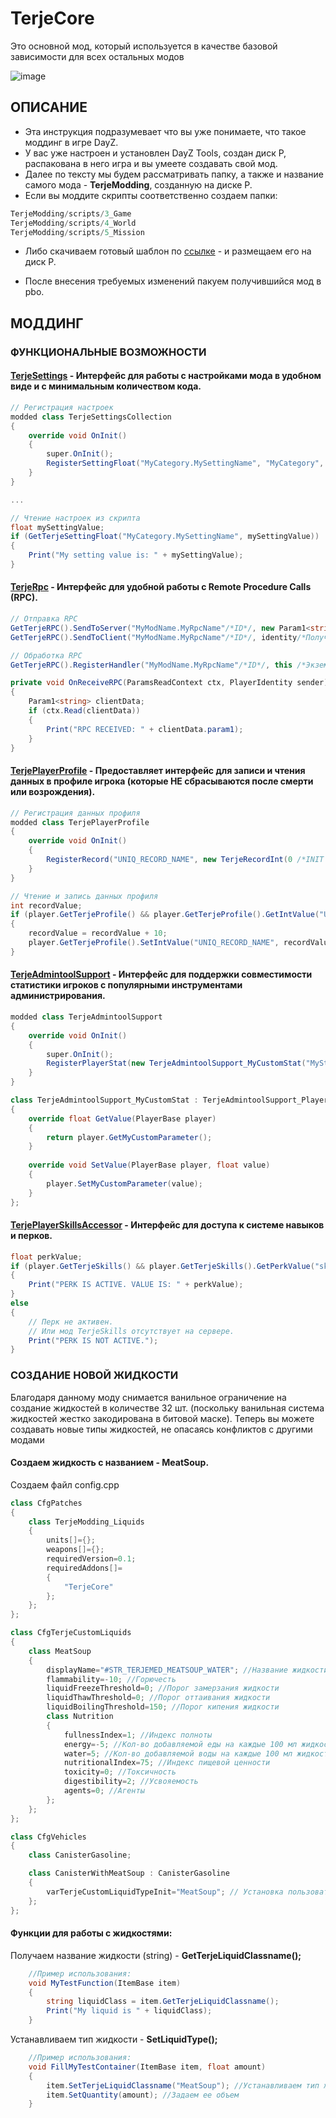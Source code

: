 # TerjeCore

Это основной мод, который используется в качестве базовой зависимости для всех остальных модов

![image](/Wiki/logos/TerjeCore.jpg)

## ОПИСАНИЕ
* Эта инструкция подразумевает что вы уже понимаете, что такое моддинг в игре DayZ. 
* У вас уже настроен и установлен DayZ Tools, создан диск P, распакована в него игра и вы умеете создавать свой мод. 
* Далее по тексту мы будем рассматривать папку, а также и название самого мода - **TerjeModding**, созданную на диске Р.
* Если вы моддите скрипты соответственно создаем папки:
```cs
TerjeModding/scripts/3_Game
TerjeModding/scripts/4_World
TerjeModding/scripts/5_Mission
```
* Либо скачиваем готовый шаблон по [ссылке](/Wiki/examples/TerjeModding) - и размещаем его на диск Р.

* После внесения требуемых изменений пакуем получившийся мод в pbo.

## МОДДИНГ

### ФУНКЦИОНАЛЬНЫЕ ВОЗМОЖНОСТИ

#### [TerjeSettings](/TerjeCore/Scripts/4_World/Plugins/PluginTerjeSettings.c) - Интерфейс для работы с настройками мода в удобном виде и с минимальным количеством кода.
```cs
// Регистрация настроек
modded class TerjeSettingsCollection
{
    override void OnInit()
    {
        super.OnInit();
        RegisterSettingFloat("MyCategory.MySettingName", "MyCategory", "Description for the user", 0.5 /*ЗНАЧЕНИЕ ПО УМОЛЧАНИЮ*/, true /*ТОЛЬКО НА СТОРОНЕ СЕРВЕРА (НЕ СИНХРОНИЗИРУЮТСЯ С КЛИЕНТОМ).*/);
    }
}

...

// Чтение настроек из скрипта
float mySettingValue;
if (GetTerjeSettingFloat("MyCategory.MySettingName", mySettingValue))
{
    Print("My setting value is: " + mySettingValue);
}
```

#### [TerjeRpc](/TerjeCore/Scripts/4_World/Plugins/PluginTerjeRpc.c) - Интерфейс для удобной работы с Remote Procedure Calls (RPC).
```cs
// Отправка RPC
GetTerjeRPC().SendToServer("MyModName.MyRpcName"/*ID*/, new Param1<string>("Hello")/*Аргумент*/);
GetTerjeRPC().SendToClient("MyModName.MyRpcName"/*ID*/, identity/*Получатель*/, new Param1<string>("Hello")/*Аргумент*/);

// Обработка RPC
GetTerjeRPC().RegisterHandler("MyModName.MyRpcName"/*ID*/, this /*Экземпляр обработчика*/, "OnReceiveRPC"/*Имя функции обработчика*/);

private void OnReceiveRPC(ParamsReadContext ctx, PlayerIdentity sender)
{
    Param1<string> clientData;
    if (ctx.Read(clientData))
    {
        Print("RPC RECEIVED: " + clientData.param1);
    }
}
```

#### [TerjePlayerProfile](/TerjeCore/Scripts/4_World/Types/TerjePlayerProfile.c) - Предоставляет интерфейс для записи и чтения данных в профиле игрока (которые НЕ сбрасываются после смерти или возрождения).
```cs
// Регистрация данных профиля
modded class TerjePlayerProfile
{
    override void OnInit()
    {
        RegisterRecord("UNIQ_RECORD_NAME", new TerjeRecordInt(0 /*INIT VALUE*/, false/*ТОЛЬКО НА СЕРВЕРЕ (НЕ СИНХРОНИЗИРУЮТСЯ С КЛИЕНТОМ).*/));
    }
}

// Чтение и запись данных профиля
int recordValue;
if (player.GetTerjeProfile() && player.GetTerjeProfile().GetIntValue("UNIQ_RECORD_NAME", recordValue))
{
    recordValue = recordValue + 10;
    player.GetTerjeProfile().SetIntValue("UNIQ_RECORD_NAME", recordValue);
}
```

#### [TerjeAdmintoolSupport](/TerjeCore/Scripts/4_World/Compatibility/TerjeAdmintoolSupport.c) - Интерфейс для поддержки совместимости статистики игроков с популярными инструментами администрирования.
```cs
modded class TerjeAdmintoolSupport
{
    override void OnInit()
    {
        super.OnInit();
        RegisterPlayerStat(new TerjeAdmintoolSupport_MyCustomStat("MyStatID", "Display Name", "PATH TO ICON", 0/*МИН ЗНАЧЕНИЕ*/, 100/*МАКС ЗНАЧЕНИЕ*/));
    }
}

class TerjeAdmintoolSupport_MyCustomStat : TerjeAdmintoolSupport_PlayerStat
{
    override float GetValue(PlayerBase player)
    {
        return player.GetMyCustomParameter();
    }
    
    override void SetValue(PlayerBase player, float value)
    {
        player.SetMyCustomParameter(value);
    }
};
```

#### [TerjePlayerSkillsAccessor](/TerjeCore/Scripts/4_World/Classes/TerjePlayerSkillsAccessor.c) - Интерфейс для доступа к системе навыков и перков.
```cs
float perkValue;
if (player.GetTerjeSkills() && player.GetTerjeSkills().GetPerkValue("skill_name", "perk_name", perkValue))
{
    Print("PERK IS ACTIVE. VALUE IS: " + perkValue);
}
else
{
    // Перк не активен.
    // Или мод TerjeSkills отсутствует на сервере.
    Print("PERK IS NOT ACTIVE.");
}
```

### СОЗДАНИЕ НОВОЙ ЖИДКОСТИ

Благодаря данному моду снимается ванильное ограничение на создание жидкостей в количестве 32 шт. (поскольку ванильная система жидкостей жестко закодирована в битовой маске). Теперь вы можете создавать новые типы жидкостей, не опасаясь конфликтов с другими модами

#### Создаем жидкость с названием - **MeatSoup**.

Создаем файл config.cpp
```cs
class CfgPatches
{
    class TerjeModding_Liquids
    {
        units[]={};
        weapons[]={};
        requiredVersion=0.1;
        requiredAddons[]=
        {
            "TerjeCore"
        };
    };
};

class CfgTerjeCustomLiquids
{
    class MeatSoup
    {
        displayName="#STR_TERJEMED_MEATSOUP_WATER"; //Название жидкости
        flammability=-10; //Горючесть
        liquidFreezeThreshold=0; //Порог замерзания жидкости
        liquidThawThreshold=0; //Порог оттаивания жидкости
        liquidBoilingThreshold=150; //Порог кипения жидкости
        class Nutrition
        {
            fullnessIndex=1; //Индекс полноты
            energy=-5; //Кол-во добавляемой еды на каждые 100 мл жидкости.
            water=5; //Кол-во добавляемой воды на каждые 100 мл жидкости.
            nutritionalIndex=75; //Индекс пищевой ценности
            toxicity=0; //Токсичность
            digestibility=2; //Усвояемость
            agents=0; //Агенты
        };
    };
};

class CfgVehicles
{
    class CanisterGasoline;

    class CanisterWithMeatSoup : CanisterGasoline
    {
        varTerjeCustomLiquidTypeInit="MeatSoup"; // Установка пользовательской жидкости в качестве начальной жидкости для вашего предмета.
    };
};
```

#### Функции для работы с жидкостями:
Получаем название жидкости (string) - **GetTerjeLiquidClassname();**
```cs
    //Пример использования:
    void MyTestFunction(ItemBase item)
    {
        string liquidClass = item.GetTerjeLiquidClassname();
        Print("My liquid is " + liquidClass);
    }
```
Устанавливаем тип жидкости - **SetLiquidType();**
```cs
    //Пример использования:
    void FillMyTestContainer(ItemBase item, float amount)
    {
        item.SetTerjeLiquidClassname("MeatSoup"); //Устанавливаем тип жидкости
        item.SetQuantity(amount); //Задаем ее объем
    }
```
